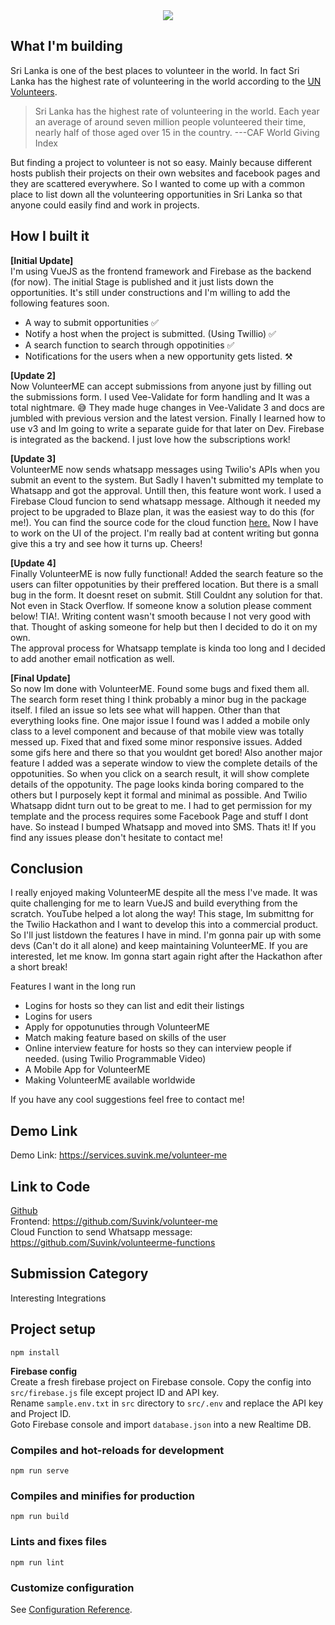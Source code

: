 <center>
<img src="https://volunteerme.netlify.app/img/logo-full.d473237c.png">
</center>

## What I'm building

Sri Lanka is one of the best places to volunteer in the world. In fact Sri Lanka has the highest rate of volunteering in the world according to the <a href="https://www.unv.org/Our-stories/Facilitating-dialogue-volunteerism-and-inclusion-Sri-Lanka">UN Volunteers</a>.

> Sri Lanka has the highest rate of volunteering in the world. Each year
> an average of around seven million people volunteered their time,
> nearly half of those aged over 15 in the country.
> ---CAF World Giving Index


But finding a project to volunteer is not so easy. Mainly because different hosts publish their projects on their own websites and facebook pages and they are scattered everywhere. So I wanted to come up with a common place to list down all the volunteering opportunities in Sri Lanka so that anyone could easily find and work in projects. 


## How I built it

**[Initial Update]**<br>
I'm using VueJS as the frontend framework and Firebase as the backend (for now). The initial Stage is published and it just lists down the opportunities. It's still under constructions and I'm willing to add the following features soon.
- A way to submit opportunities ✅
- Notify a host when the project is submitted. (Using Twillio) ✅
- A search function to search through oppotinities ✅
- Notifications for the users when a new opportunity gets listed. ⚒️

**[Update 2]**<br>
Now VolunteerME can accept submissions from anyone just by filling out the submissions form. I used Vee-Validate for form handling and It was a total nightmare. 😅 They made huge changes in Vee-Validate 3 and docs are jumbled with previous version and the latest version. Finally I learned how to use v3 and Im going to write a separate guide for that later on Dev.
Firebase is integrated as the backend. I just love how the subscriptions work!

**[Update 3]**<br>
VolunteerME now sends whatsapp messages using Twilio's APIs when you submit an event to the system. But Sadly I haven't submitted my template to Whatsapp and got the approval. Untill then, this feature wont work. I used a Firebase Cloud funcion to send whatsapp message. Although it needed my project to be upgraded to Blaze plan, it was the easiest way to do this (for me!). You can find the source code for the cloud function <a href="https://github.com/Suvink/volunteerme-functions">here.</a> Now I have to work on the UI of the project. I'm really bad at content writing but gonna give this a try and see how it turns up. Cheers!

**[Update 4]**<br>
Finally VolunteerME is now fully functional! Added the search feature so the users can filter oppotunities by their preffered location.
But there is a small bug in the form. It doesnt reset on submit. Still Couldnt any solution for that. Not even in Stack Overflow.
If someone know a solution please comment below! TIA!. Writing content wasn't smooth because I not very good with that. Thought of asking someone for help but then I decided to do it on my own. <br>
The approval process for Whatsapp template is kinda too long and I decided to add another email notfication as well. 

**[Final Update]**<br>
So now Im done with VolunteerME. Found some bugs and fixed them all. The search form reset thing I think probably a minor bug in the package itself. I filed an issue so lets see what will happen. Other than that everything looks fine. One major issue I found was I added a mobile only class to a level component and because of that mobile view was totally messed up. Fixed that and fixed some minor responsive issues. Added some gifs here and there so that you wouldnt get bored! Also another major feature I added was a seperate window to view the complete details of the oppotunities. So when you click on a search result, it will show complete details of the oppotunity. The page looks kinda boring compared to the others but I purposely kept it formal and minimal as possible.
And Twilio Whatsapp didnt turn out to be great to me. I had to get permission for my template and the process requires some Facebook Page and stuff I dont have. So instead I bumped Whatsapp and moved into SMS. Thats it! If you find any issues please don't hesitate to contact me!

## Conclusion
I really enjoyed making VolunteerME despite all the mess I've made. It was quite challenging for me to learn VueJS and build everything from the scratch. YouTube helped a lot along the way! This stage, Im submittng for the Twilio Hackathon and I want to develop this into a commercial product. So I'll just listdown the features I have in mind. I'm gonna pair up with some devs (Can't do it all alone) and keep maintaining VolunteerME. If you are interested, let me know. Im gonna start again right after the Hackathon after a short break! 

Features I want in the long run
- Logins for hosts so they can list and edit their listings
- Logins for users
- Apply for oppotunuties through VolunteerME
- Match making feature based on skills of the user
- Online interview feature for hosts so they can interview people if needed. (using Twilio Programmable Video)
- A Mobile App for VolunteerME
- Making VolunteerME available worldwide

If you have any cool suggestions feel free to contact me! 

## Demo Link
 Demo Link: https://services.suvink.me/volunteer-me


## Link to Code
<u>Github</u> <br>
Frontend: https://github.com/Suvink/volunteer-me <br>
Cloud Function to send Whatsapp message: https://github.com/Suvink/volunteerme-functions

## Submission Category
Interesting Integrations


## Project setup
```
npm install
```
**Firebase config**
<br>
Create a fresh firebase project on Firebase console. Copy the config into  `src/firebase.js` file except project ID and API key.<br>
Rename `sample.env.txt` in `src` directory to `src/.env` and replace the API key and Project ID. <br>
Goto Firebase console and import `database.json` into a new Realtime DB. <br>


### Compiles and hot-reloads for development
```
npm run serve
```

### Compiles and minifies for production
```
npm run build
```

### Lints and fixes files
```
npm run lint
```

### Customize configuration
See [Configuration Reference](https://cli.vuejs.org/config/).






